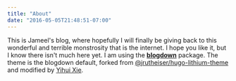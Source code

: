 ```yaml
---
title: "About"
date: "2016-05-05T21:48:51-07:00"
---
```


This is Jameel's blog, where hopefully I will finally be giving back to this wonderful and terrible monstrosity that is the internet. I hope you like it, but I know there isn't much here yet. I am using the [**blogdown**](https://github.com/rstudio/blogdown) package. The theme is the blogdown default, forked from [@jrutheiser/hugo-lithium-theme](https://github.com/jrutheiser/hugo-lithium-theme) and modified by [Yihui Xie](https://github.com/yihui/hugo-lithium-theme).

